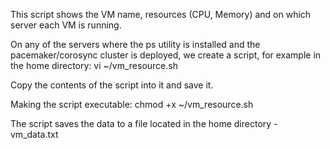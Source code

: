 This script shows the VM name, resources (CPU, Memory) and on which server each VM is running.

On any of the servers where the ps utility is installed and the pacemaker/corosync cluster is deployed, we create a script, for example in the home directory:
vi ~/vm_resource.sh

Copy the contents of the script into it and save it.

Making the script executable:
chmod +x ~/vm_resource.sh

The script saves the data to a file located in the home directory - vm_data.txt
